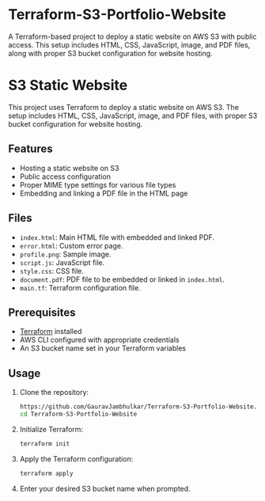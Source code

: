 # Terraform-S3-Portfolio-Website
A Terraform-based project to deploy a static website on AWS S3 with public access. This setup includes HTML, CSS, JavaScript, image, and PDF files, along with proper S3 bucket configuration for website hosting.
# S3 Static Website

This project uses Terraform to deploy a static website on AWS S3. The setup includes HTML, CSS, JavaScript, image, and PDF files, with proper S3 bucket configuration for website hosting.

## Features

- Hosting a static website on S3
- Public access configuration
- Proper MIME type settings for various file types
- Embedding and linking a PDF file in the HTML page

## Files

- `index.html`: Main HTML file with embedded and linked PDF.
- `error.html`: Custom error page.
- `profile.png`: Sample image.
- `script.js`: JavaScript file.
- `style.css`: CSS file.
- `document.pdf`: PDF file to be embedded or linked in `index.html`.
- `main.tf`: Terraform configuration file.

## Prerequisites

- [Terraform](https://www.terraform.io/downloads.html) installed
- AWS CLI configured with appropriate credentials
- An S3 bucket name set in your Terraform variables

## Usage

1. Clone the repository:
    ```sh
    https://github.com/GauravJambhulkar/Terraform-S3-Portfolio-Website.git
    cd Terraform-S3-Portfolio-Website
    ```

2. Initialize Terraform:
    ```sh
    terraform init
    ```

3. Apply the Terraform configuration:
    ```sh
    terraform apply
    ```

4. Enter your desired S3 bucket name when prompted.

